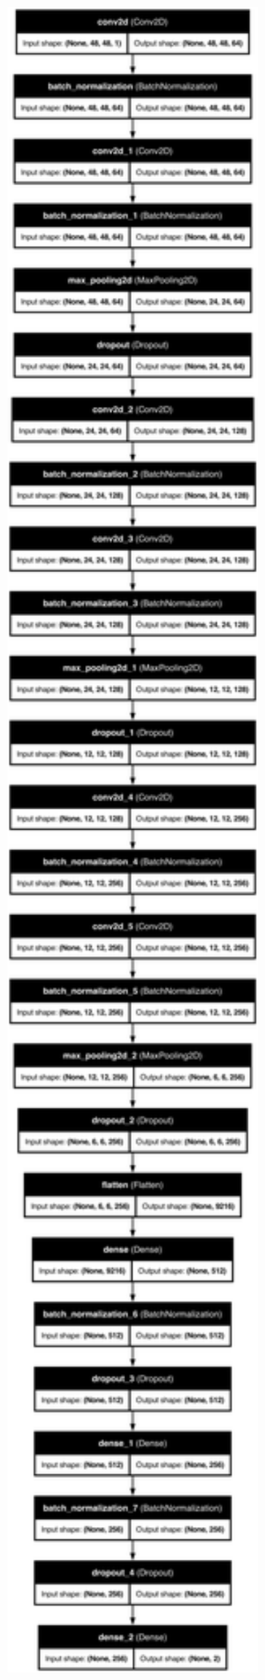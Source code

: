 <img src="https://github.com/vmenon04/EmoNet/blob/main/happy_or_sad_model.png?raw=true" width="500" height="auto">
